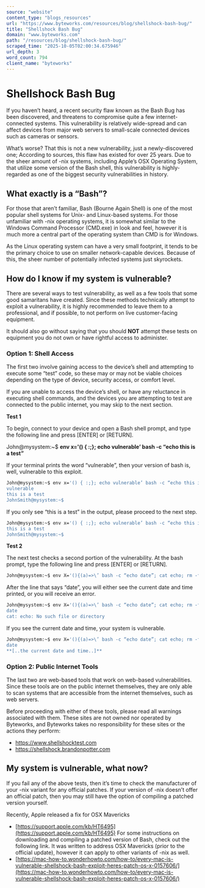 ```yaml
---
source: "website"
content_type: "blogs_resources"
url: "https://www.byteworks.com/resources/blog/shellshock-bash-bug/"
title: "Shellshock Bash Bug"
domain: "www.byteworks.com"
path: "/resources/blog/shellshock-bash-bug/"
scraped_time: "2025-10-05T02:00:34.675946"
url_depth: 3
word_count: 794
client_name: "byteworks"
---
```


# Shellshock Bash Bug

If you haven’t heard, a recent security flaw known as the Bash Bug has been discovered, and threatens to compromise quite a few internet-connected systems.  This vulnerability is relatively wide-spread and can affect devices from major web servers to small-scale connected devices such as cameras or sensors.

What’s worse?  That this is not a new vulnerability, just a newly-discovered one; According to sources, this flaw has existed for over 25 years.  Due to the sheer amount of -nix systems, including Apple’s OSX Operating System, that utilize some version of the Bash shell, this vulnerability is highly-regarded as one of the biggest security vulnerabilities in history.

## What exactly is a “Bash”?

For those that aren’t familiar, Bash (Bourne Again Shell) is one of the most popular shell systems for Unix- and Linux-based systems.  For those unfamiliar with -nix operating systems, it is somewhat similar to the Windows Command Processor (CMD.exe) in look and feel, however it is much more a central part of the operating system than CMD is for Windows.

As the Linux operating system can have a very small footprint, it tends to be the primary choice to use on smaller network-capable devices.  Because of this, the sheer number of potentially infected systems just skyrockets.

## How do I know if my system is vulnerable?

There are several ways to test vulnerability, as well as a few tools that some good samaritans have created.  Since these methods technically attempt to exploit a vulnerability, it is highly recommended to leave them to a professional, and if possible, to not perform on live customer-facing equipment.

It should also go without saying that you should **NOT** attempt these tests on equipment you do not own or have rightful access to administer.

### Option 1: Shell Access

The first two involve gaining access to the device’s shell and attempting to execute some “test” code, so these may or may not be viable choices depending on the type of device, security access, or comfort level.

If you are unable to access the device’s shell, or have any reluctance in executing shell commands, and the devices you are attempting to test are connected to the public internet, you may skip to the next section.

**Test 1**

To begin, connect to your device and open a Bash shell prompt, and type the following line and press \[ENTER\] or \[RETURN\].

John@mysystem:~$ **env x='() { :;}; echo vulnerable’ bash -c “echo this is a test”**

If your terminal prints the word “vulnerable”, then your version of bash is, well, vulnerable to this exploit.

```bash
John@mysystem:~$ env x='() { :;}; echo vulnerable’ bash -c “echo this is a test”
vulnerable
this is a test
JohnSmith@mysystem:~$
```

If you only see “this is a test” in the output, please proceed to the next step.

```bash
John@mysystem:~$ env x='() { :;}; echo vulnerable’ bash -c “echo this is a test”
this is a test
JohnSmith@mysystem:~$
```

**Test 2**

The next test checks a second portion of the vulnerability. At the bash prompt, type the following line and press \[ENTER\] or \[RETURN\].

```bash
John@mysystem:~$ env X='(){(a)=>\’ bash -c “echo date”; cat echo; rm -f echo
```

After the line that says “date”, you will either see the current date and time printed, or you will receive an error.

```bash
John@mysystem:~$ env X='(){(a)=>\’ bash -c “echo date”; cat echo; rm -f echo
date
cat: echo: No such file or directory
```

If you see the current date and time, your system is vulnerable.

```bash
John@mysystem:~$ env X='(){(a)=>\’ bash -c “echo date”; cat echo; rm -f echo
date
**[..the current date and time..]**
```

### Option 2: Public Internet Tools

The last two are web-based tools that work on web-based vulnerabilities. Since these tools are on the public internet themselves, they are only able to scan systems that are accessible from the internet themselves, such as web servers.

Before proceeding with either of these tools, please read all warnings associated with them. These sites are not owned nor operated by Byteworks, and Byteworks takes no responsibility for these sites or the actions they perform:

*   https://www.shellshocktest.com
*   https://shellshock.brandonpotter.com

## My system is vulnerable, what now?

If you fail any of the above tests, then it’s time to check the manufacturer of your -nix variant for any official patches. If your version of -nix doesn’t offer an official patch, then you may still have the option of compiling a patched version yourself.

Recently, Apple released a fix for OSX Mavericks

*   [https://support.apple.com/kb/HT6495](https://support.apple.com/kb/HT6495) For some instructions on downloading and compiling a patched version of Bash, check out the following link. It was written to address OSX Mavericks (prior to the official update), however it can apply to other variants of -nix as well.
*   [https://mac-how-to.wonderhowto.com/how-to/every-mac-is-vulnerable-shellshock-bash-exploit-heres-patch-os-x-0157606/](https://mac-how-to.wonderhowto.com/how-to/every-mac-is-vulnerable-shellshock-bash-exploit-heres-patch-os-x-0157606/)
